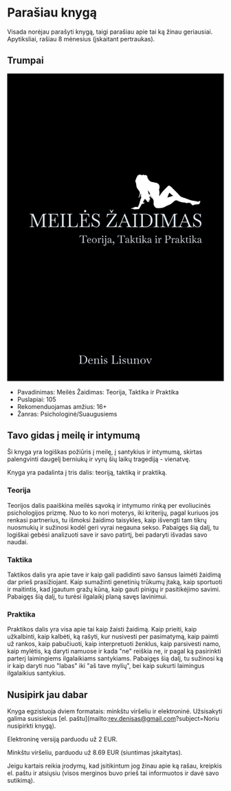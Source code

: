 # Parašiau knygą

Visada norėjau parašyti knygą, taigi parašiau apie tai ką žinau geriausiai. Apytiksliai, rašiau 8 mėnesius (įskaitant pertraukas).

## Trumpai

![viršelis](/static/images/gallery/book_cover.png)

* Pavadinimas: Meilės Žaidimas: Teorija, Taktika ir Praktika
* Puslapiai: 105
* Rekomenduojamas amžius: 16+
* Žanras: Psichologinė/Suaugusiems

## Tavo gidas į meilę ir intymumą

Ši knyga yra logiškas požiūris į meilę, į santykius ir intymumą, skirtas palengvinti daugelį berniukų ir vyrų šių laikų tragediją - vienatvę.

Knyga yra padalinta į tris dalis: teoriją, taktiką ir praktiką.

### Teorija

Teorijos dalis paaiškina meilės sąvoką ir intymumo rinką per evoliucinės psichologijos prizmę. Nuo to ko nori moterys, iki kriterijų, pagal kuriuos jos renkasi partnerius, tu išmoksi žaidimo taisykles, kaip išvengti tam tikrų nuosmukių ir sužinosi kodėl geri vyrai negauna sekso. Pabaigęs šią dalį, tu logiškai gebėsi analizuoti save ir savo patirtį, bei padaryti išvadas savo naudai.

### Taktika

Taktikos dalis yra apie tave ir kaip gali padidinti savo šansus laimėti žaidimą dar prieš prasižiojant. Kaip sumažinti genetinių trūkumų įtaką, kaip sportuoti ir maitintis, kad įgautum gražų kūną, kaip gauti pinigų ir pasitikėjimo savimi. Pabaigęs šią dalį, tu turėsi ilgalaikį planą savęs lavinimui.

### Praktika

Praktikos dalis yra visa apie tai kaip žaisti žaidimą. Kaip prieiti, kaip užkalbinti, kaip kalbėti, ką rašyti, kur nusivesti per pasimatymą, kaip paimti už rankos, kaip pabučiuoti, kaip interpretuoti ženklus, kaip parsivesti namo, kaip mylėtis, ką daryti namuose ir kada "ne" reiškia ne, ir pagal ką pasirinkti parterį laimingiems ilgalaikiams santykiams. Pabaigęs šią dalį, tu sužinosi ką ir kaip daryti nuo "labas" iki "aš tave mylių", bei kaip sukurti laimingus ilgalaikius santykius.

## Nusipirk jau dabar

Knyga egzistuoja dviem formatais: minkštu viršeliu ir elektroninė. Užsisakyti galima susisiekus [el. paštu](mailto:rev.denisas@gmail.com?subject=Noriu nusipirkti knygą).

Elektroninę versiją parduodu už 2 EUR.

Minkštu viršeliu, parduodu už 8.69 EUR (siuntimas įskaitytas).

Jeigu kartais reikia įrodymų, kad įsitikintum jog žinau apie ką rašau, kreipkis el. paštu ir atsiųsiu (visos merginos buvo prieš tai informuotos ir davė savo sutikimą).